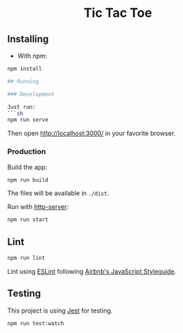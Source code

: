 <h1 align="center">Tic Tac Toe</h1>

## Installing
  - With npm:
  ```sh
  npm install
  
## Running

### Development

Just run:
```sh
npm run serve
```
Then open [http://localhost:3000/](http://localhost:3000/) in your favorite browser.

### Production

Build the app:
```sh
npm run build
```

The files will be available in `./dist`.
  
Run with [http-server](https://github.com/indexzero/http-server):
```sh
npm run start
```

## Lint

```sh
npm run lint
```

Lint using [ESLint](http://eslint.org/) following [Airbnb's JavaScript Styleguide](https://github.com/airbnb/javascript).

## Testing

This project is using [Jest](https://github.com/facebook/jest) for testing.

```sh
npm run test:watch
```